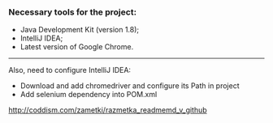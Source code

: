 ### Necessary tools for the project:

* Java Development Kit (version 1.8);
* IntelliJ IDEA;
* Latest version of Google Chrome.

---
Also, need to configure IntelliJ IDEA:
* Download and add chromedriver and configure its Path in project
* Add selenium dependency into POM.xml

http://coddism.com/zametki/razmetka_readmemd_v_github